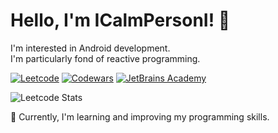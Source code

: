 # Hello, I'm ICalmPersonI! 👋

I'm interested in Android development.  
I'm particularly fond of reactive programming.

[![Leetcode](https://img.shields.io/badge/Leetcode-ICalmPersonI-brightgreen?logo=leetcode)](https://leetcode.com/ICalmPersonI/)
[![Codewars](https://img.shields.io/badge/Codewars-ICalmPersonI-red?logo=codewars)](https://www.codewars.com/users/ICalmPersonI)
[![JetBrains Academy](https://img.shields.io/badge/JetBrains%20Academy-ICalmPersonI-blue?logo=jetbrains)](https://hyperskill.org/profile/64168009)

![Leetcode Stats](https://leetcard.jacoblin.cool/ICalmPersonI)  

🌱 Currently, I'm learning and improving my programming skills.
